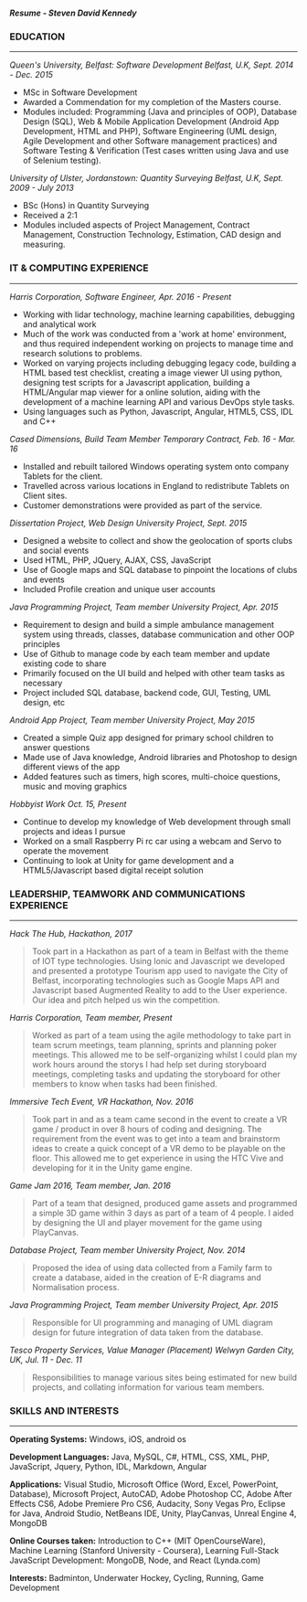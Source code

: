 ##### Resume - Steven David Kennedy

### EDUCATION
----

*Queen's University, Belfast: Software Development Belfast, U.K, Sept. 2014 - Dec. 2015*

- MSc in Software Development
- Awarded a Commendation for my completion of the Masters course.
- Modules included: Programming (Java and principles of OOP), Database Design (SQL), Web & Mobile
Application Development (Android App Development, HTML and PHP), Software Engineering (UML design, Agile
Development and other Software management practices) and Software Testing & Verification (Test cases written
using Java and use of Selenium testing).

*University of Ulster, Jordanstown: Quantity Surveying Belfast, U.K, Sept. 2009 - July 2013*

- BSc (Hons) in Quantity Surveying
- Received a 2:1
- Modules included aspects of Project Management, Contract Management, Construction Technology, Estimation,
CAD design and measuring.

### IT & COMPUTING EXPERIENCE
----

*Harris Corporation, Software Engineer, Apr. 2016 - Present*

- Working with lidar technology, machine learning capabilities, debugging and analytical work
- Much of the work was conducted from a 'work at home' environment, and thus required independent working on projects
to manage time and research solutions to problems.
- Worked on varying projects including debugging legacy code, building a HTML based test checklist, creating a image viewer UI using python,
designing test scripts for a Javascript application, building a HTML/Angular map viewer for a online solution, aiding with the development 
of a machine learning API and various DevOps style tasks.
- Using languages such as Python, Javascript, Angular, HTML5, CSS, IDL and C++

*Cased Dimensions, Build Team Member Temporary Contract, Feb. 16 - Mar. 16*

- Installed and rebuilt tailored Windows operating system onto company Tablets for the client.
- Travelled across various locations in England to redistribute Tablets on Client sites.
- Customer demonstrations were provided as part of the service.

*Dissertation Project, Web Design University Project, Sept. 2015*

- Designed a website to collect and show the geolocation of sports clubs and social events
- Used HTML, PHP, JQuery, AJAX, CSS, JavaScript
- Use of Google maps and SQL database to pinpoint the locations of clubs and events
- Included Profile creation and unique user accounts

*Java Programming Project, Team member University Project, Apr. 2015*

- Requirement to design and build a simple ambulance management system using threads, classes, database
communication and other OOP principles
- Use of Github to manage code by each team member and update existing code to share
- Primarily focused on the UI build and helped with other team tasks as necessary
- Project included SQL database, backend code, GUI, Testing, UML design, etc

*Android App Project, Team member University Project, May 2015*

- Created a simple Quiz app designed for primary school children to answer questions
- Made use of Java knowledge, Android libraries and Photoshop to design different views of the app
- Added features such as timers, high scores, multi-choice questions, music and moving graphics

*Hobbyist Work Oct. 15, Present*

- Continue to develop my knowledge of Web development through small projects and ideas I pursue
- Worked on a small Raspberry Pi rc car using a webcam and Servo to operate the movement
- Continuing to look at Unity for game development and a HTML5/Javascript based digital receipt solution

### LEADERSHIP, TEAMWORK AND COMMUNICATIONS EXPERIENCE
----

*Hack The Hub, Hackathon, 2017*
>Took part in a Hackathon as part of a team in Belfast with the theme of IOT type technologies. Using Ionic and Javascript we developed and presented a prototype Tourism app used to navigate the City of Belfast, incorporating technologies such as Google Maps API and Javascript based Augmented Reality to add to the User experience. Our idea and pitch helped us win the competition. 

*Harris Corporation, Team member, Present*
>Worked as part of a team using the agile methodology to take part in team scrum meetings, team planning, sprints and 
planning poker meetings. This allowed me to be self-organizing whilst I could plan my work hours around the storys I 
had help set during storyboard meetings, completing tasks and updating the storyboard for other members to know when 
tasks had been finished.

*Immersive Tech Event, VR Hackathon, Nov. 2016*
>Took part in and as a team came second in the event to create a VR game / product in over 8 hours of coding and designing.
The requirement from the event was to get into a team and brainstorm ideas to create a quick concept of a VR demo to be 
playable on the floor. This allowed me to get experience in using the HTC Vive and developing for it in the Unity game engine. 

*Game Jam 2016, Team member, Jan. 2016*
>Part of a team that designed, produced game assets and programmed a simple 3D game within 3 days as part of a
team of 4 people. I aided by designing the UI and player movement for the game using PlayCanvas.

*Database Project, Team member University Project, Nov. 2014*
>Proposed the idea of using data collected from a Family farm to create a database, aided in the creation of E-R
diagrams and Normalisation process.

*Java Programming Project, Team member University Project, Apr. 2015*
>Responsible for UI programming and managing of UML diagram design for future integration of data taken from the
database.

*Tesco Property Services, Value Manager (Placement) Welwyn Garden City, UK, Jul. 11 - Dec. 11*
>Responsibilities to manage various sites being estimated for new build projects, and collating information for various
team members.

### SKILLS AND INTERESTS
----

**Operating Systems:** Windows, iOS, android os

**Development Languages:** Java, MySQL, C#, HTML, CSS, XML, PHP, JavaScript, Jquery, Python, IDL, Markdown, Angular

**Applications:** Visual Studio, Microsoft Office (Word, Excel, PowerPoint, Database), Microsoft Project, 
AutoCAD, Adobe Photoshop CC, Adobe After Effects CS6, Adobe Premiere Pro CS6, Audacity, Sony Vegas Pro, 
Eclipse for Java, Android Studio, NetBeans IDE, Unity, PlayCanvas, Unreal Engine 4, MongoDB 

**Online Courses taken:** Introduction to C++ (MIT OpenCourseWare), Machine Learning (Stanford University - Coursera), Learning Full-Stack JavaScript Development: MongoDB, Node, and React (Lynda.com)

**Interests:** Badminton, Underwater Hockey, Cycling, Running, Game Development

